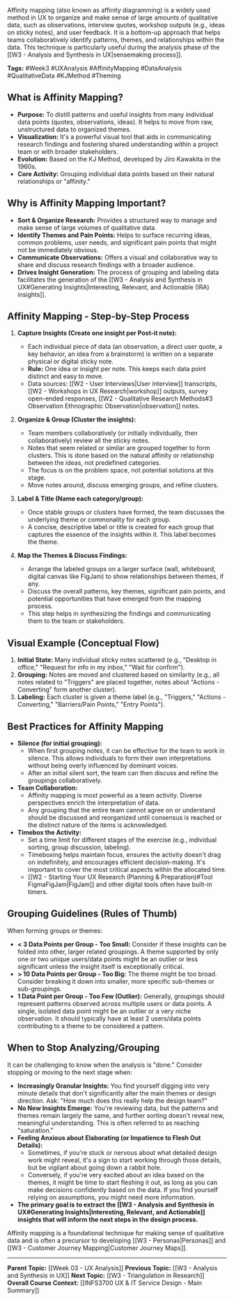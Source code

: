 Affinity mapping (also known as affinity diagramming) is a widely used method in UX to organize and make sense of large amounts of qualitative data, such as observations, interview quotes, workshop outputs (e.g., ideas on sticky notes), and user feedback. It is a bottom-up approach that helps teams collaboratively identify patterns, themes, and relationships within the data. This technique is particularly useful during the analysis phase of the [[W3 - Analysis and Synthesis in UX|sensemaking process]].

**Tags:** #Week3 #UXAnalysis #AffinityMapping #DataAnalysis #QualitativeData #KJMethod #Theming

## What is Affinity Mapping?

* **Purpose:** To distill patterns and useful insights from many individual data points (quotes, observations, ideas). It helps to move from raw, unstructured data to organized themes.
* **Visualization:** It's a powerful visual tool that aids in communicating research findings and fostering shared understanding within a project team or with broader stakeholders.
* **Evolution:** Based on the KJ Method, developed by Jiro Kawakita in the 1960s.
* **Core Activity:** Grouping individual data points based on their natural relationships or "affinity."

## Why is Affinity Mapping Important?

* **Sort & Organize Research:** Provides a structured way to manage and make sense of large volumes of qualitative data.
* **Identify Themes and Pain Points:** Helps to surface recurring ideas, common problems, user needs, and significant pain points that might not be immediately obvious.
* **Communicate Observations:** Offers a visual and collaborative way to share and discuss research findings with a broader audience.
* **Drives Insight Generation:** The process of grouping and labeling data facilitates the generation of the [[W3 - Analysis and Synthesis in UX#Generating Insights|Interesting, Relevant, and Actionable (IRA) insights]].

## Affinity Mapping - Step-by-Step Process

1.  **Capture Insights (Create one insight per Post-it note):**
    * Each individual piece of data (an observation, a direct user quote, a key behavior, an idea from a brainstorm) is written on a separate physical or digital sticky note.
    * **Rule:** One idea or insight per note. This keeps each data point distinct and easy to move.
    * Data sources: [[W2 - User Interviews|User interview]] transcripts, [[W2 - Workshops in UX Research|workshop]] outputs, survey open-ended responses, [[W2 - Qualitative Research Methods#3 Observation Ethnographic Observation|observation]] notes.

2.  **Organize & Group (Cluster the insights):**
    * Team members collaboratively (or initially individually, then collaboratively) review all the sticky notes.
    * Notes that seem related or similar are grouped together to form clusters. This is done based on the natural affinity or relationship between the ideas, not predefined categories.
    * The focus is on the problem space, not potential solutions at this stage.
    * Move notes around, discuss emerging groups, and refine clusters.

3.  **Label & Title (Name each category/group):**
    * Once stable groups or clusters have formed, the team discusses the underlying theme or commonality for each group.
    * A concise, descriptive label or title is created for each group that captures the essence of the insights within it. This label becomes the theme.

4.  **Map the Themes & Discuss Findings:**
    * Arrange the labeled groups on a larger surface (wall, whiteboard, digital canvas like FigJam) to show relationships between themes, if any.
    * Discuss the overall patterns, key themes, significant pain points, and potential opportunities that have emerged from the mapping process.
    * This step helps in synthesizing the findings and communicating them to the team or stakeholders.

## Visual Example (Conceptual Flow)

1.  **Initial State:** Many individual sticky notes scattered (e.g., "Desktop in office," "Request for info in my inbox," "Wait for confirm").
2.  **Grouping:** Notes are moved and clustered based on similarity (e.g., all notes related to "Triggers" are placed together, notes about "Actions - Converting" form another cluster).
3.  **Labeling:** Each cluster is given a theme label (e.g., "Triggers," "Actions - Converting," "Barriers/Pain Points," "Entry Points").

## Best Practices for Affinity Mapping

* **Silence (for initial grouping):**
    * When first grouping notes, it can be effective for the team to work in silence. This allows individuals to form their own interpretations without being overly influenced by dominant voices.
    * After an initial silent sort, the team can then discuss and refine the groupings collaboratively.
* **Team Collaboration:**
    * Affinity mapping is most powerful as a team activity. Diverse perspectives enrich the interpretation of data.
    * Any grouping that the entire team cannot agree on or understand should be discussed and reorganized until consensus is reached or the distinct nature of the items is acknowledged.
* **Timebox the Activity:**
    * Set a time limit for different stages of the exercise (e.g., individual sorting, group discussion, labeling).
    * Timeboxing helps maintain focus, ensures the activity doesn't drag on indefinitely, and encourages efficient decision-making. It's important to cover the most critical aspects within the allocated time.
    * [[W2 - Starting Your UX Research (Planning & Preparation)#Tool FigmaFigJam|FigJam]] and other digital tools often have built-in timers.

## Grouping Guidelines (Rules of Thumb)

When forming groups or themes:

* **< 3 Data Points per Group - Too Small:** Consider if these insights can be folded into other, larger related groupings. A theme supported by only one or two unique users/data points might be an outlier or less significant unless the insight itself is exceptionally critical.
* **> 10 Data Points per Group - Too Big:** The theme might be too broad. Consider breaking it down into smaller, more specific sub-themes or sub-groupings.
* **1 Data Point per Group - Too Few (Outlier):** Generally, groupings should represent patterns observed across multiple users or data points. A single, isolated data point might be an outlier or a very niche observation. It should typically have at least 2 users/data points contributing to a theme to be considered a pattern.

## When to Stop Analyzing/Grouping

It can be challenging to know when the analysis is "done." Consider stopping or moving to the next stage when:

* **Increasingly Granular Insights:** You find yourself digging into very minute details that don't significantly alter the main themes or design direction. Ask: "How much does this really help the design team?"
* **No New Insights Emerge:** You're reviewing data, but the patterns and themes remain largely the same, and further sorting doesn't reveal new, meaningful understanding. This is often referred to as reaching "saturation."
* **Feeling Anxious about Elaborating (or Impatience to Flesh Out Details):**
    * Sometimes, if you're stuck or nervous about what detailed design work might reveal, it's a sign to start working through those details, but be vigilant about going down a rabbit hole.
    * Conversely, if you're very excited about an idea based on the themes, it might be time to start fleshing it out, as long as you can make decisions confidently based on the data. If you find yourself relying on assumptions, you might need more information.
* **The primary goal is to extract the [[W3 - Analysis and Synthesis in UX#Generating Insights|Interesting, Relevant, and Actionable]] insights that will inform the next steps in the design process.**

Affinity mapping is a foundational technique for making sense of qualitative data and is often a precursor to developing [[W3 - Personas|Personas]] and [[W3 - Customer Journey Mapping|Customer Journey Maps]].

---
**Parent Topic:** [[Week 03 - UX Analysis]]
**Previous Topic:** [[W3 - Analysis and Synthesis in UX]]
**Next Topic:** [[W3 - Triangulation in Research]]
**Overall Course Context:** [[INFS3700 UX & IT Service Design - Main Summary]]